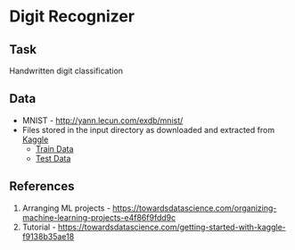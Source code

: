 # Digit Recognizer

## Task
Handwritten digit classification

## Data
* MNIST - http://yann.lecun.com/exdb/mnist/
* Files stored in the input directory as downloaded and extracted from [Kaggle](https://www.kaggle.com/c/digit-recognizer/data "Getting Started with Kaggle")
    * [Train Data](input/train.csv)
    * [Test Data](input/test.csv)

## References
1. Arranging ML projects - https://towardsdatascience.com/organizing-machine-learning-projects-e4f86f9fdd9c
2. Tutorial - https://towardsdatascience.com/getting-started-with-kaggle-f9138b35ae18 